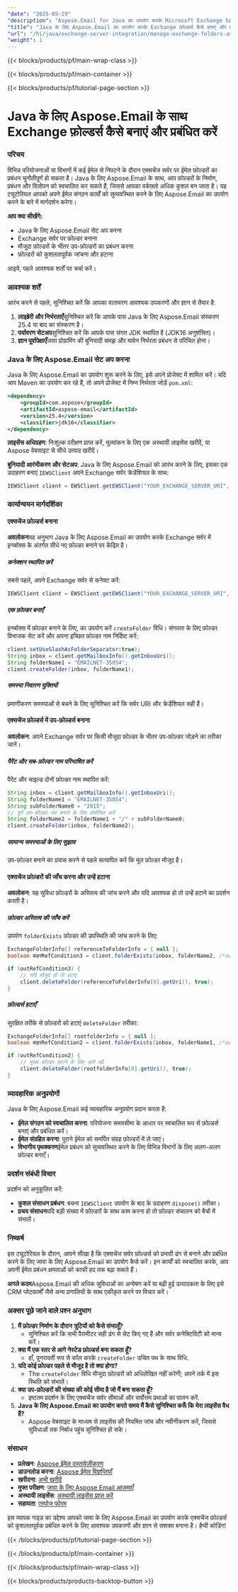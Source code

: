```yaml
---
"date": "2025-05-29"
"description": "Aspose.Email for Java का उपयोग करके Microsoft Exchange Server में ईमेल फ़ोल्डरों के निर्माण, प्रबंधन और विलोपन को स्वचालित करने का तरीका जानें। अपने ईमेल संगठन कार्यों को कुशलतापूर्वक सुव्यवस्थित करें।"
"title": "Java के लिए Aspose.Email का उपयोग करके Exchange फ़ोल्डर्स कैसे बनाएं और प्रबंधित करें"
"url": "/hi/java/exchange-server-integration/manage-exchange-folders-aspose-email-java/"
"weight": 1
---
```


{{< blocks/products/pf/main-wrap-class >}}

{{< blocks/products/pf/main-container >}}

{{< blocks/products/pf/tutorial-page-section >}}
# Java के लिए Aspose.Email के साथ Exchange फ़ोल्डर्स कैसे बनाएं और प्रबंधित करें

### परिचय

विभिन्न परियोजनाओं या विभागों में कई ईमेल से निपटने के दौरान एक्सचेंज सर्वर पर ईमेल फ़ोल्डरों का प्रबंधन चुनौतीपूर्ण हो सकता है। Java के लिए Aspose.Email के साथ, आप फ़ोल्डरों के निर्माण, प्रबंधन और विलोपन को स्वचालित कर सकते हैं, जिससे आपका वर्कफ़्लो अधिक कुशल बन जाता है। यह ट्यूटोरियल आपको अपने ईमेल संगठन कार्यों को सुव्यवस्थित करने के लिए Aspose.Email का उपयोग करने के बारे में मार्गदर्शन करेगा।

**आप क्या सीखेंगे:**
- Java के लिए Aspose.Email सेट अप करना
- Exchange सर्वर पर फ़ोल्डर बनाना
- मौजूदा फ़ोल्डरों के भीतर उप-फ़ोल्डरों का प्रबंधन करना
- फ़ोल्डरों को कुशलतापूर्वक जांचना और हटाना

आइये, पहले आवश्यक शर्तों पर चर्चा करें।

### आवश्यक शर्तें

आरंभ करने से पहले, सुनिश्चित करें कि आपका वातावरण आवश्यक उपकरणों और ज्ञान से तैयार है:

1. **लाइब्रेरी और निर्भरताएँ**सुनिश्चित करें कि आपके पास Java के लिए Aspose.Email संस्करण 25.4 या बाद का संस्करण है।
2. **पर्यावरण सेटअप**सुनिश्चित करें कि आपके पास संगत JDK स्थापित है (JDK16 अनुशंसित)।
3. **ज्ञान पूर्वापेक्षाएँ**जावा प्रोग्रामिंग की बुनियादी समझ और मावेन निर्भरता प्रबंधन से परिचित होना।

### Java के लिए Aspose.Email सेट अप करना

Java के लिए Aspose.Email का उपयोग शुरू करने के लिए, इसे अपने प्रोजेक्ट में शामिल करें। यदि आप Maven का उपयोग कर रहे हैं, तो अपने प्रोजेक्ट में निम्न निर्भरता जोड़ें `pom.xml`:

```xml
<dependency>
    <groupId>com.aspose</groupId>
    <artifactId>aspose-email</artifactId>
    <version>25.4</version>
    <classifier>jdk16</classifier>
</dependency>
```

**लाइसेंस अधिग्रहण**: निःशुल्क परीक्षण प्राप्त करें, मूल्यांकन के लिए एक अस्थायी लाइसेंस खरीदें, या Aspose वेबसाइट से सीधे उत्पाद खरीदें।

**बुनियादी आरंभीकरण और सेटअप**:
Java के लिए Aspose.Email को आरंभ करने के लिए, इसका एक उदाहरण बनाएं `IEWSClient` अपने Exchange सर्वर क्रेडेंशियल के साथ:

```java
IEWSClient client = EWSClient.getEWSClient("YOUR_EXCHANGE_SERVER_URI", "Username", "Password", "domain");
```

### कार्यान्वयन मार्गदर्शिका

#### एक्सचेंज फ़ोल्डर्स बनाना

**अवलोकन**यह अनुभाग Java के लिए Aspose.Email का उपयोग करके Exchange सर्वर में इनबॉक्स के अंतर्गत सीधे नए फ़ोल्डर बनाने पर केंद्रित है।

##### कनेक्शन स्थापित करें
सबसे पहले, अपने Exchange सर्वर से कनेक्ट करें:

```java
IEWSClient client = EWSClient.getEWSClient("YOUR_EXCHANGE_SERVER_URI", "Username", "Password", "domain");
```

##### एक फ़ोल्डर बनाएँ
इनबॉक्स में फ़ोल्डर बनाने के लिए, का उपयोग करें `createFolder` विधि। संगतता के लिए फ़ोल्डर विभाजक सेट करें और अपना इच्छित फ़ोल्डर नाम निर्दिष्ट करें:

```java
client.setUseSlashAsFolderSeparator(true);
String inbox = client.getMailboxInfo().getInboxUri();
String folderName1 = "EMAILNET-35054";
client.createFolder(inbox, folderName1);
```

##### समस्या निवारण युक्तियों
प्रमाणीकरण समस्याओं से बचने के लिए सुनिश्चित करें कि सर्वर URI और क्रेडेंशियल सही हैं।

#### एक्सचेंज फ़ोल्डर्स में उप-फ़ोल्डर्स बनाना

**अवलोकन**: अपने Exchange सर्वर पर किसी मौजूदा फ़ोल्डर के भीतर उप-फ़ोल्डर जोड़ने का तरीका जानें।

##### पैरेंट और सब-फ़ोल्डर नाम परिभाषित करें
पैरेंट और चाइल्ड दोनों फ़ोल्डर नाम स्थापित करें:

```java
String inbox = client.getMailboxInfo().getInboxUri();
String folderName1 = "EMAILNET-35054";
String subFolderName0 = "2015";
// पूर्ण उप-फ़ोल्डर पथ बनाने के लिए संयोजित करें
String folderName2 = folderName1 + "/" + subFolderName0;
client.createFolder(inbox, folderName2);
```

##### सामान्य समस्याओं के लिए सुझाव
उप-फ़ोल्डर बनाने का प्रयास करने से पहले सत्यापित करें कि मूल फ़ोल्डर मौजूद है।

#### एक्सचेंज फ़ोल्डरों की जाँच करना और उन्हें हटाना

**अवलोकन**: यह सुविधा फ़ोल्डरों के अस्तित्व की जांच करने और यदि आवश्यक हो तो उन्हें हटाने का प्रदर्शन करती है।

##### फ़ोल्डर अस्तित्व की जाँच करें
उपयोग `folderExists` फ़ोल्डर की उपस्थिति की जांच करने के लिए:

```java
ExchangeFolderInfo[] referenceToFolderInfo = { null };
boolean बाहरRefCondition3 = client.folderExists(inbox, folderName2, /*out*/ referenceToFolderInfo);

if (outRefCondition3) {
    // यदि मौजूद हो तो हटाएं
    client.deleteFolder(referenceToFolderInfo[0].getUri(), true);
}
```

##### फ़ोल्डर्स हटाएँ
सुरक्षित तरीके से फ़ोल्डरों को हटाएं `deleteFolder` तरीका:

```java
ExchangeFolderInfo[] rootfolderInfo = { null };
boolean बाहरRefCondition2 = client.folderExists(inbox, folderName1, /*out*/rootfolderInfo);

if (outRefCondition2) {
    // मुख्य फ़ोल्डर हटाने के लिए आगे बढ़ें
    client.deleteFolder(rootfolderInfo[0].getUri(), true);
}
```

### व्यावहारिक अनुप्रयोगों

Java के लिए Aspose.Email कई व्यावहारिक अनुप्रयोग प्रदान करता है:
- **ईमेल संगठन को स्वचालित करना**: परियोजना समयसीमा के आधार पर स्वचालित रूप से फ़ोल्डर्स बनाएं और प्रबंधित करें।
- **ईमेल संग्रहित करना**: पुराने ईमेल को समर्पित संग्रह फ़ोल्डरों में ले जाएं।
- **विभागीय पृथक्करण**ईमेल प्रबंधन को सुव्यवस्थित करने के लिए विभिन्न विभागों के लिए अलग-अलग फ़ोल्डर बनाएँ।

### प्रदर्शन संबंधी विचार

प्रदर्शन को अनुकूलित करें:
- **कुशल संसाधन प्रबंधन**: बचना `IEWSClient` उपयोग के बाद के उदाहरण `dispose()` तरीका।
- **प्रचय संसाधन**यदि बड़ी संख्या में फ़ोल्डरों के साथ काम करना हो तो फ़ोल्डर संचालन को बैचों में संभालें।

### निष्कर्ष

इस ट्यूटोरियल के दौरान, आपने सीखा है कि एक्सचेंज सर्वर फ़ोल्डर्स को प्रभावी ढंग से बनाने और प्रबंधित करने के लिए जावा के लिए Aspose.Email का उपयोग कैसे करें। इन कार्यों को स्वचालित करके, आप अपनी ईमेल प्रबंधन क्षमताओं को काफी हद तक बढ़ा सकते हैं।

**अगले कदम**Aspose.Email की अधिक सुविधाओं का अन्वेषण करें या बढ़ी हुई उत्पादकता के लिए इसे CRM प्लेटफार्मों जैसे अन्य प्रणालियों के साथ एकीकृत करने पर विचार करें।

### अक्सर पूछे जाने वाले प्रश्न अनुभाग

1. **मैं फ़ोल्डर निर्माण के दौरान त्रुटियों को कैसे संभालूँ?**
   - सुनिश्चित करें कि सभी पैरामीटर सही ढंग से सेट किए गए हैं और सर्वर कनेक्टिविटी को मान्य करें।
2. **क्या मैं एक स्तर से आगे नेस्टेड फ़ोल्डर्स बना सकता हूँ?**
   - हाँ, पुनरावर्ती रूप से कॉल करके `createFolder` उचित पथ के साथ विधि.
3. **यदि कोई फ़ोल्डर पहले से मौजूद है तो क्या होगा?**
   - The `createFolder` विधि मौजूदा फ़ोल्डरों को अधिलेखित नहीं करेगी; अपने तर्क में इस स्थिति को संभालें।
4. **क्या उप-फ़ोल्डरों की संख्या की कोई सीमा है जो मैं बना सकता हूँ?**
   - इष्टतम प्रदर्शन के लिए एक्सचेंज सर्वर सीमाओं और सर्वोत्तम प्रथाओं का पालन करें.
5. **Java के लिए Aspose.Email का उपयोग करते समय मैं कैसे सुनिश्चित करूँ कि मेरा लाइसेंस वैध है?**
   - Aspose वेबसाइट के माध्यम से लाइसेंस की नियमित जांच और नवीनीकरण करें, जिससे सुविधाओं तक निर्बाध पहुंच सुनिश्चित हो सके।

### संसाधन
- **प्रलेखन**: [Aspose ईमेल दस्तावेज़ीकरण](https://reference.aspose.com/email/java/)
- **डाउनलोड करना**: [Aspose ईमेल विज्ञप्तियाँ](https://releases.aspose.com/email/java/)
- **खरीदना**: [अभी खरीदें](https://purchase.aspose.com/buy)
- **मुफ्त परीक्षण**: [जावा के लिए Aspose Email आज़माएँ](https://releases.aspose.com/email/java/)
- **अस्थायी लाइसेंस**: [अस्थायी लाइसेंस प्राप्त करें](https://purchase.aspose.com/temporary-license/)
- **सहायता**: [एस्पोज फोरम](https://forum.aspose.com/c/email/10)

इस व्यापक गाइड का उद्देश्य आपको जावा के लिए Aspose.Email का उपयोग करके एक्सचेंज फ़ोल्डर्स को कुशलतापूर्वक प्रबंधित करने के लिए आवश्यक उपकरणों और ज्ञान से सशक्त बनाना है। हैप्पी कोडिंग!

{{< /blocks/products/pf/tutorial-page-section >}}

{{< /blocks/products/pf/main-container >}}

{{< /blocks/products/pf/main-wrap-class >}}

{{< blocks/products/products-backtop-button >}}
